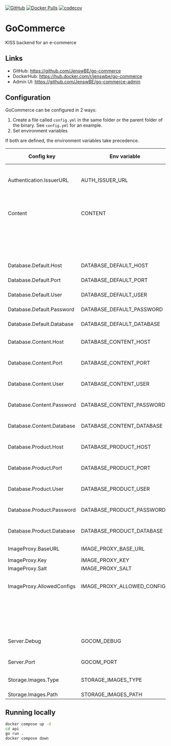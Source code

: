 [![GitHub](https://img.shields.io/github/license/JenswBE/go-commerce)](https://github.com/JenswBE/go-commerce)
[![Docker Pulls](https://img.shields.io/docker/pulls/jenswbe/go-commerce)](https://hub.docker.com/r/jenswbe/go-commerce)
[![codecov](https://codecov.io/gh/JenswBE/go-commerce/branch/main/graph/badge.svg?token=S2oyV1sTWU)](https://codecov.io/gh/JenswBE/go-commerce)

# GoCommerce

KISS backend for an e-commerce

## Links

- GitHub: https://github.com/JenswBE/go-commerce
- DockerHub: https://hub.docker.com/r/jenswbe/go-commerce
- Admin UI: https://github.com/JenswBE/go-commerce-admin

## Configuration

GoCommerce can be configured in 2 ways:

1. Create a file called `config.yml` in the same folder or the parent folder of the binary. See `config.yml` for an example.
2. Set environment variables

If both are defined, the environment variables take precedence.

| Config key                | Env variable                | Description                                                                                                | Default value  |
| ------------------------- | --------------------------- | ---------------------------------------------------------------------------------------------------------- | -------------- |
| Authentication.IssuerURL  | AUTH_ISSUER_URL             | URL to OpenID Configuration Issuer (without `.well-known/openid-configuration`)                            |                |
| Content                   | CONTENT                     | List of content. New content is automatically added to the DB. Missing content is not removed from the DB. |                |
|                           |                             | Config: Object with fields `Name` and `ContentType`                                                        |                |
|                           |                             | Env: List of format `Name:ContentType`                                                                     |                |
| Database.Default.Host     | DATABASE_DEFAULT_HOST       | Hostname of the default Postgres datatabase                                                                |                |
| Database.Default.Port     | DATABASE_DEFAULT_PORT       | Port of the default Postgres datatabase                                                                    | 5432           |
| Database.Default.User     | DATABASE_DEFAULT_USER       | Username for the default Postgres datatabase                                                               |                |
| Database.Default.Password | DATABASE_DEFAULT_PASSWORD   | Password for the default Postgres datatabase                                                               |                |
| Database.Default.Database | DATABASE_DEFAULT_DATABASE   | Database name for default the Postgres datatabase                                                          |                |
| Database.Content.Host     | DATABASE_CONTENT_HOST       | Override the default hostname for the content Postgres datatabase                                          |                |
| Database.Content.Port     | DATABASE_CONTENT_PORT       | Override the default port for the content Postgres datatabase                                              |                |
| Database.Content.User     | DATABASE_CONTENT_USER       | Override the default user for the content Postgres datatabase                                              |                |
| Database.Content.Password | DATABASE_CONTENT_PASSWORD   | Override the default password for the content Postgres datatabase                                          |                |
| Database.Content.Database | DATABASE_CONTENT_DATABASE   | Override the default database for the content Postgres datatabase                                          |                |
| Database.Product.Host     | DATABASE_PRODUCT_HOST       | Override the default hostname for the product Postgres datatabase                                          |                |
| Database.Product.Port     | DATABASE_PRODUCT_PORT       | Override the default port for the product Postgres datatabase                                              |                |
| Database.Product.User     | DATABASE_PRODUCT_USER       | Override the default user for the product Postgres datatabase                                              |                |
| Database.Product.Password | DATABASE_PRODUCT_PASSWORD   | Override the default password for the product Postgres datatabase                                          |                |
| Database.Product.Database | DATABASE_PRODUCT_DATABASE   | Override the default database for the product Postgres datatabase                                          |                |
| ImageProxy.BaseURL        | IMAGE_PROXY_BASE_URL        | Base URL of your [Imgproxy instance](https://docs.imgproxy.net/)                                           | /images/       |
| ImageProxy.Key            | IMAGE_PROXY_KEY             | [Signing key for Imgproxy](https://docs.imgproxy.net/configuration?id=url-signature)                       |                |
| ImageProxy.Salt           | IMAGE_PROXY_SALT            | [Salt for Imgproxy](https://docs.imgproxy.net/configuration?id=url-signature)                              |                |
| ImageProxy.AllowedConfigs | IMAGE_PROXY_ALLOWED_CONFIGS | Comma-separated list of allowed image configs in format width:height:resizingType.                         |                |
|                           |                             | Example `100:100:FILL,300:200:FIT`. Use `*` if not limiting the configs.                                   |                |
| Server.Debug              | GOCOM_DEBUG                 | Set to true to enable debug logging and put API framework in debug mode.                                   | false          |
| Server.Port               | GOCOM_PORT                  | HTTP port on which the GoCommerce API listens                                                              | 8080           |
| Storage.Images.Type       | STORAGE_IMAGES_TYPE         | Type of storage used for storing images. Currently only `fs` is supported.                                 | fs             |
| Storage.Images.Path       | STORAGE_IMAGES_PATH         | Path for storing images                                                                                    | ./files/images |

## Running locally

```bash
docker compose up -d
cd api
go run .
docker compose down
```
